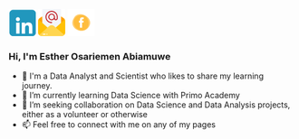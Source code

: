 [![LinkedIn](https://github.com/Estar27/Estar27/blob/main/Untitled%20design%20(2).png?raw=true)](https://www.linkedin.com/in/esther-abiamuwe-972139224/)
            [![Email](https://github.com/Estar27/Estar27/blob/main/Untitled%20design%20(3).png?raw=true)](mailto:Abiamuweesther65@gmail.com)                            [![Facebook](https://github.com/Estar27/Estar27/blob/main/Untitled%20design%20(4).png?raw=true)](https://www.facebook.com/profile.php?id=100004500046230&mibextid=LQQJ4d)
### Hi, I'm Esther Osariemen Abiamuwe

- 👀 I'm a Data Analyst and Scientist who likes to share my learning journey.
- 🌱 I’m currently learning Data Science with Primo Academy
- 💞️ I’m seeking collaboration on Data Science and Data Analysis projects, either as a volunteer or otherwise
- 📫 Feel free to connect with me on any of my pages

<!---
Estar27/Estar27 is a ✨ special ✨ repository because its `README.md` (this file) appears on your GitHub profile.
You can click the Preview link to take a look at your changes.
--->

